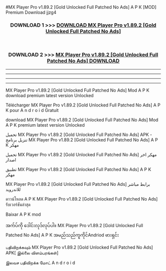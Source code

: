 #MX Player Pro  v1.89.2 [Gold Unlocked Full Patched No Ads] A P K [MOD] Premium Download jjzg4



<div align="center">

<h3>DOWNLOAD 1 >>> <a href="https://teeasianyam.web.app?sq=MX Player Pro  v1.89.2 [Gold Unlocked Full Patched No Ads]">DOWNLOAD MX Player Pro  v1.89.2 [Gold Unlocked Full Patched No Ads] </a></h3><br>

<h3>DOWNLOAD 2 >>> <a href="https://teeasianyam.web.app?sq=MX Player Pro  v1.89.2 [Gold Unlocked Full Patched No Ads] ">MX Player Pro  v1.89.2 [Gold Unlocked Full Patched No Ads]  DOWNLOAD </a></h3>

</div>


----------------------------------------------------------

----------------------------------------------------------

----------------------------------------------------------

----------------------------------------------------------


MX Player Pro  v1.89.2 [Gold Unlocked Full Patched No Ads]  Mod A P K download premium latest version Unlocked

Télécharger MX Player Pro  v1.89.2 [Gold Unlocked Full Patched No Ads]  A P K pour A n d r o i d Gratuit

download MX Player Pro  v1.89.2 [Gold Unlocked Full Patched No Ads]  Mod A P K premium latest version Unlocked

تحميل MX Player Pro  v1.89.2 [Gold Unlocked Full Patched No Ads]  APK - تنزيل برنامج MX Player Pro  v1.89.2 [Gold Unlocked Full Patched No Ads]  A P K مهكر

تحميل MX Player Pro  v1.89.2 [Gold Unlocked Full Patched No Ads]  مهكر اخر اصدار

تطبيق MX Player Pro  v1.89.2 [Gold Unlocked Full Patched No Ads]  A P K مهكر

MX Player Pro  v1.89.2 [Gold Unlocked Full Patched No Ads]  برابط مباشر للاندرويد

ดาวน์โหลด A P K MX Player Pro  v1.89.2 [Gold Unlocked Full Patched No Ads]  รับเวอร์ชันล่าสุด

Baixar A P K mod

အက်ပ်ကို ဒေါင်းလုဒ်လုပ်ပါ။ MX Player Pro  v1.89.2 [Gold Unlocked Full Patched No Ads]  A P K အမည်သည်ကူကိုင်Andriod ဗားရှင်း

பதிவிறக்கவும் MX Player Pro  v1.89.2 [Gold Unlocked Full Patched No Ads]  APK[ இல்லை விளம்பரங்கள்] 
 
இலவச பதிவிறக்க மோட் A n d r o i d



